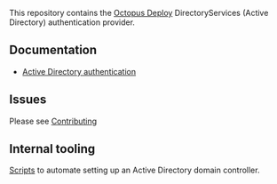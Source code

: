 This repository contains the [Octopus Deploy][1] DirectoryServices (Active Directory) authentication provider.

## Documentation
- [Active Directory authentication][2]

## Issues
Please see [Contributing](CONTRIBUTING.md)

## Internal tooling
[Scripts][3] to automate setting up an Active Directory domain controller.

[1]: https://octopus.com
[2]: http://g.octopushq.com/AuthAD
[3]: https://github.com/OctopusDeploy/SupportTools/tree/master/ActiveDirectoryDomainSetup
